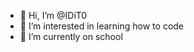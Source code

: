 - 👋 Hi, I’m @IDiT0
- 👀 I’m interested in learning how to code
- 🌱 I’m currently on school

<!---
IDiT0/IDiT0 is a ✨ special ✨ repository because its `README.md` (this file) appears on your GitHub profile.
You can click the Preview link to take a look at your changes.
--->
